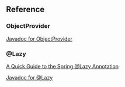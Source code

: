 ## Reference

### ObjectProvider

[Javadoc for ObjectProvider](https://docs.spring.io/spring-framework/docs/current/javadoc-api/org/springframework/beans/factory/ObjectProvider.html)

### @Lazy

[A Quick Guide to the Spring @Lazy Annotation](https://www.baeldung.com/spring-lazy-annotation)

[Javadoc for @Lazy](https://docs.spring.io/spring-framework/docs/current/javadoc-api/org/springframework/context/annotation/Lazy.html)
